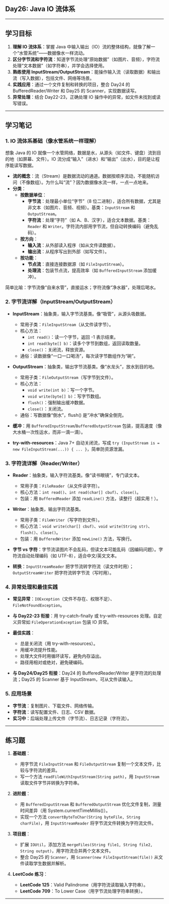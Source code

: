 ## Day26: Java IO 流体系

---

## 学习目标
1. **理解 IO 流体系**：掌握 Java 中输入输出（IO）流的整体结构，就像了解一个“水管系统”——数据像水一样流动。
2. **区分字节流和字符流**：知道字节流处理“原始数据”（如图片、音频），字符流处理“文本数据”（如字符串），并学会选择使用。
3. **熟练使用 InputStream/OutputStream**：能操作输入流（读取数据）和输出流（写入数据），包括文件、网络等场景。
4. **实践应用**：通过一个文件复制和转换的项目，整合 Day24 的 BufferedReader/Writer 和 Day25 的 Scanner，实现数据读写。
5. **异常处理**：结合 Day22-23，正确处理 IO 操作中的异常，如文件未找到或读写错误。

---

## 学习笔记

### 1. IO 流体系基础（像水管系统一样理解）
想象 Java 的 IO 就像一个水管网络，数据是水，从源头（如文件、键盘）流到目的地（如屏幕、文件）。IO 流分成“输入”（进水）和“输出”（出水），目的是让程序能读写数据。

- **流的概念**：流（Stream）是数据流动的通道。数据按顺序流动，不能随机访问（不像数组）。为什么叫“流”？因为数据像水流一样，一点一点地来。
- **分类**：
    - **按数据单位**：
        - **字节流**：处理最小单位“字节”（8 位二进制），适合所有数据，尤其是非文本（如图片、音频、视频）。基类：`InputStream` 和 `OutputStream`。
        - **字符流**：处理“字符”（如 A、B、汉字），适合文本数据。基类：`Reader` 和 `Writer`。字符流内部用字节流，但自动转换编码（避免乱码）。
    - **按方向**：
        - **输入流**：从外部读入程序（如从文件读数据）。
        - **输出流**：从程序写出到外部（如写文件）。
    - **按功能**：
        - **节点流**：直接连接数据源（如 `FileInputStream`）。
        - **处理流**：包装节点流，提高效率（如 `BufferedInputStream` 添加缓冲）。

简单比喻：字节流像“自来水管”，直接运水；字符流像“净水器”，处理后喝水。

### 2. 字节流详解（InputStream/OutputStream）
- **InputStream**：抽象类，输入字节流基类。像“吸管”，从源头吸数据。
    - 常用子类：`FileInputStream`（从文件读字节）。
    - 核心方法：
        - `int read()`：读一个字节，返回 -1 表示结束。
        - `int read(byte[] b)`：读多个字节到数组，返回读取数量。
        - `close()`：关闭流，释放资源。
    - 通俗：读数据像“一口一口喝汤”，每次读字节数组作为“碗”。

- **OutputStream**：抽象类，输出字节流基类。像“水龙头”，放水到目的地。
    - 常用子类：`FileOutputStream`（写字节到文件）。
    - 核心方法：
        - `void write(int b)`：写一个字节。
        - `void write(byte[] b)`：写字节数组。
        - `flush()`：强制输出缓冲数据。
        - `close()`：关闭流。
    - 通俗：写数据像“倒水”，flush() 是“冲水”确保全倒完。

- **缓冲**：用 `BufferedInputStream`/`BufferedOutputStream` 包装，提高速度（像大水桶一次性运水，而非一滴一滴）。
- **try-with-resources**：Java 7+ 自动关闭流，写成 `try (InputStream is = new FileInputStream(...)) { ... }`，简单防资源泄漏。

### 3. 字符流详解（Reader/Writer）
- **Reader**：抽象类，输入字符流基类。像“读书眼镜”，专门读文本。
    - 常用子类：`FileReader`（从文件读字符）。
    - 核心方法：`int read()`、`int read(char[] cbuf)`、`close()`。
    - 包装：用 `BufferedReader` 添加 `readLine()` 方法，读整行（超实用！）。

- **Writer**：抽象类，输出字符流基类。
    - 常用子类：`FileWriter`（写字符到文件）。
    - 核心方法：`void write(char[] cbuf)`、`void write(String str)`、`flush()`、`close()`。
    - 包装：用 `BufferedWriter` 添加 `newLine()` 方法，写换行。

- **字节 vs 字符**：字节流读图片不会乱码，但读文本可能乱码（因编码问题）。字符流自动处理编码（如 UTF-8），适合中文/英文文本。
- **转换**：`InputStreamReader` 把字节流转字符流（读文件时用）；`OutputStreamWriter` 把字符流转字节流（写时用）。

### 4. 异常处理和最佳实践
- **常见异常**：`IOException`（文件不存在、权限不足）、`FileNotFoundException`。
- **与 Day22-23 衔接**：用 try-catch-finally 或 try-with-resources 处理。自定义异常如 `FileOperationException` 包装 IO 异常。
- **最佳实践**：
    - 总是关闭流（用 try-with-resources）。
    - 用缓冲流提升性能。
    - 处理大文件时用循环读写，避免内存溢出。
    - 路径用相对或绝对，避免硬编码。

- **与 Day24/Day25 衔接**：Day24 的 BufferedReader/Writer 是字符流的处理流；Day25 的 Scanner 基于 InputStream，可从文件读输入。

### 5. 应用场景
- **字节流**：复制图片、下载文件、网络传输。
- **字符流**：读写配置文件、日志、CSV 数据。
- **实习中**：后端处理上传文件（字节流）、日志记录（字符流）。

---

## 练习题
1. **基础题**：
    - 用字节流 `FileInputStream` 和 `FileOutputStream` 复制一个文本文件，比较与字符流的差异。
    - 写一个方法 `readFileWithInputStream(String path)`，用 `InputStream` 读取文件字节并转换为字符串。

2. **进阶题**：
    - 用 `BufferedInputStream` 和 `BufferedOutputStream` 优化文件复制，测量时间差异（用 System.currentTimeMillis()）。
    - 实现一个方法 `convertByteToChar(String byteFile, String charFile)`，用 `InputStreamReader` 将字节流文件转换为字符流文件。

3. **项目题**：
    - 扩展 `IOUtil`，添加方法 `mergeFiles(String file1, String file2, String output)`，用字符流合并两个文本文件。
    - 整合 Day25 的 `Scanner`，用 `Scanner(new FileInputStream(file))` 从文件读取学生数据并解析。

4. **LeetCode 练习**：
    - **LeetCode 125**：Valid Palindrome（用字符流读取输入字符串）。
    - **LeetCode 709**：To Lower Case（用字节流处理字符串转换）。

---
